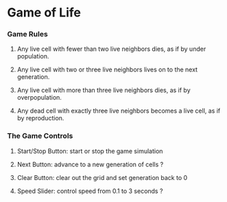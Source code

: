 # Game of Life

### Game Rules

1. Any live cell with fewer than two live neighbors dies, as if by under population.

2. Any live cell with two or three live neighbors lives on to the next generation.

3. Any live cell with more than three live neighbors dies, as if by overpopulation.

4. Any dead cell with exactly three live neighbors becomes a live cell, as if by reproduction.


### The Game Controls

1. Start/Stop Button: start or stop the game simulation

2. Next Button: advance to a new generation of cells ?

3. Clear Button: clear out the grid and set generation back to 0

4. Speed Slider: control speed from 0.1 to 3 seconds ?